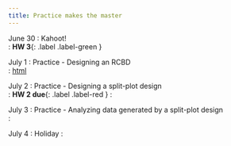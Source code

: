 ```yaml
---
title: Practice makes the master
---
```


June 30 
: Kahoot!   
  : **HW 3**{: .label .label-green }

July 1 
: Practice - Designing an RCBD   
  : [html](#)

July 2 
: Practice - Designing a split-plot design  
  : **HW 2 due**{: .label .label-red }
  : [](#)

July 3 
: Practice - Analyzing data generated by a split-plot design    
  : [](#)

July 4
: Holiday 
  : [](#)
